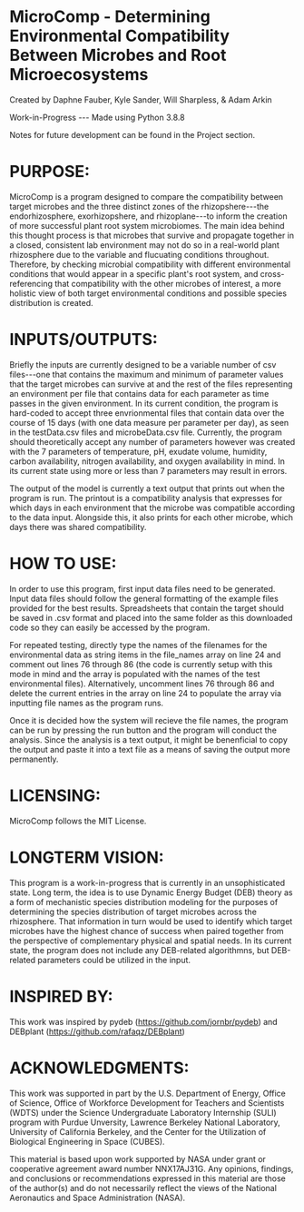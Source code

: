 # MicroComp - Determining Environmental Compatibility Between Microbes and Root Microecosystems
Created by Daphne Fauber, Kyle Sander, Will Sharpless, & Adam Arkin

Work-in-Progress --- Made using Python 3.8.8

Notes for future development can be found in the Project section.

# PURPOSE:
MicroComp is a program designed to compare the compatibility between target microbes and the three distinct zones of the rhizopshere---the endorhizosphere, exorhizopshere, and rhizoplane---to inform the creation of more successful plant root system microbiomes. The main idea behind this thought process is that microbes that survive and propagate together in a closed, consistent lab environment may not do so in a real-world plant rhizosphere due to the variable and flucuating conditions throughout. Therefore, by checking microbial compatibility with different environmental conditions that would appear in a specific plant's root system, and cross-referencing that compatibility with the other microbes of interest, a more holistic view of both target environmental conditions and possible species distribution is created.

# INPUTS/OUTPUTS:
Briefly the inputs are currently designed to be a variable number of csv files---one that contains the maximum and minimum of parameter values that the target microbes can survive at and the rest of the files representing an environment per file that contains data for each parameter as time passes in the given environment. In its current condition, the program is hard-coded to accept three envrionmental files that contain data over the course of 15 days (with one data measure per parameter per day), as seen in the testData.csv files and microbeData.csv file. Currently, the program should theoretically accept any number of parameters however was created with the 7 parameters of temperature, pH, exudate volume, humidity, carbon availability, nitrogen availability, and oxygen availability in mind. In its current state using more or less than 7 parameters may result in errors.

The output of the model is currently a text output that prints out when the program is run. The printout is a compatibility analysis that expresses for which days in each environment that the microbe was compatible according to the data input. Alongside this, it also prints for each other microbe, which days there was shared compatibility. 

# HOW TO USE:
In order to use this program, first input data files need to be generated. Input data files should follow the general formatting of the example files provided for the best results. Spreadsheets that contain the target should be saved in .csv format and placed into the same folder as this downloaded code so they can easily be accessed by the program.

For repeated testing, directly type the names of the filenames for the environmental data as string items in the file_names array on line 24 and comment out lines 76 through 86 (the code is currently setup with this mode in mind and the array is populated with the names of the test environmental files). Alternatively, uncomment lines 76 through 86 and delete the current entries in the array on line 24 to populate the array via inputting file names as the program runs. 

Once it is decided how the system will recieve the file names, the program can be run by pressing the run button and the program will conduct the analysis. Since the analysis is a text output, it might be benenficial to copy the output and paste it into a text file as a means of saving the output more permanently. 

# LICENSING:
MicroComp follows the MIT License. 

# LONGTERM VISION:
This program is a work-in-progress that is currently in an unsophisticated state. Long term, the idea is to use Dynamic Energy Budget (DEB) theory as a form of mechanistic species distribution modeling for the purposes of determining the species distribution of target microbes across the rhizosphere. That information in turn would be used to identify which target microbes have the highest chance of success when paired together from the perspective of complementary physical and spatial needs. In its current state, the program does not include any DEB-related algorithmns, but DEB-related parameters could be utilized in the input.

# INSPIRED BY:
This work was inspired by pydeb (https://github.com/jornbr/pydeb) and DEBplant (https://github.com/rafaqz/DEBplant)

# ACKNOWLEDGMENTS:
This work was supported in part by the U.S. Department of Energy, Office of Science, Office of Workforce Development for Teachers and Scientists (WDTS) under the Science Undergraduate Laboratory Internship (SULI) program with Purdue Unversity, Lawrence Berkeley National Laboratory, University of California Berkeley, and the Center for the Utilization of Biological Engineering in Space (CUBES).

This material is based upon work supported by NASA under grant or cooperative agreement award number NNX17AJ31G. Any opinions, findings, and conclusions or recommendations expressed in this material are those of the author(s) and do not necessarily reflect the views of the National Aeronautics and Space Administration (NASA).
